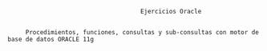                                          Ejercicios Oracle


         Procedimientos, funciones, consultas y sub-consultas con motor de base de datos ORACLE 11g
